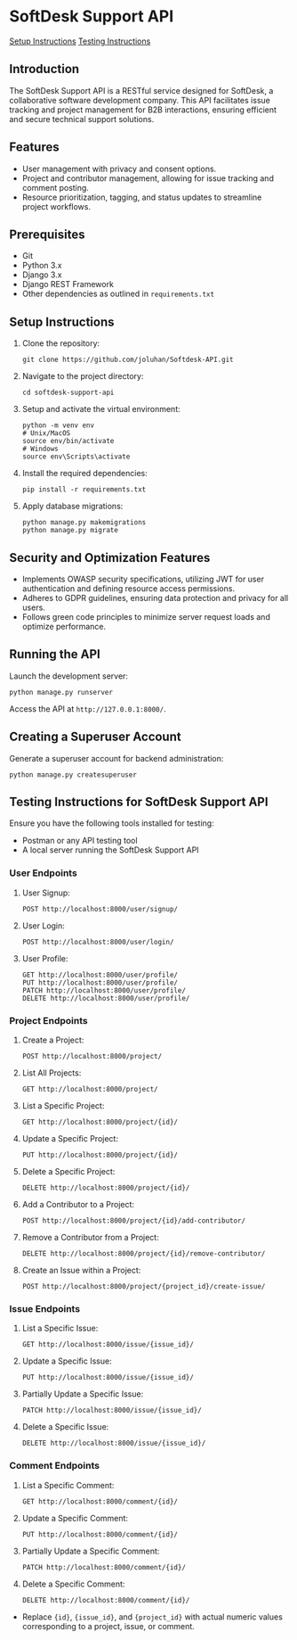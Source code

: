 # SoftDesk Support API

[Setup Instructions](#setup-instructions)
[Testing Instructions](#testing-instructions-for-softdesk-support-api)

## Introduction
The SoftDesk Support API is a RESTful service designed for SoftDesk, a collaborative software development company. This API facilitates issue tracking and project management for B2B interactions, ensuring efficient and secure technical support solutions.

## Features
- User management with privacy and consent options.
- Project and contributor management, allowing for issue tracking and comment posting.
- Resource prioritization, tagging, and status updates to streamline project workflows.

## Prerequisites
- Git
- Python 3.x
- Django 3.x
- Django REST Framework
- Other dependencies as outlined in `requirements.txt`

## Setup Instructions
1. Clone the repository:
   ```
   git clone https://github.com/joluhan/Softdesk-API.git
   ```
2. Navigate to the project directory:
   ```
   cd softdesk-support-api
   ```
3. Setup and activate the virtual environment:
   ```
   python -m venv env
   # Unix/MacOS
   source env/bin/activate
   # Windows
   source env\Scripts\activate
   ```
4. Install the required dependencies:
   ```
   pip install -r requirements.txt
   ```
5. Apply database migrations:
   ```
   python manage.py makemigrations
   python manage.py migrate
   ```

## Security and Optimization Features
- Implements OWASP security specifications, utilizing JWT for user authentication and defining resource access permissions.
- Adheres to GDPR guidelines, ensuring data protection and privacy for all users.
- Follows green code principles to minimize server request loads and optimize performance.

## Running the API
Launch the development server:
```
python manage.py runserver
```
Access the API at `http://127.0.0.1:8000/`.

## Creating a Superuser Account
Generate a superuser account for backend administration:
```
python manage.py createsuperuser
```

## Testing Instructions for SoftDesk Support API

Ensure you have the following tools installed for testing:

- Postman or any API testing tool
- A local server running the SoftDesk Support API

### User Endpoints

1. User Signup:
   ```http
   POST http://localhost:8000/user/signup/
   ```
2. User Login:
   ```http
   POST http://localhost:8000/user/login/
   ```
3. User Profile:
   ```http
   GET http://localhost:8000/user/profile/
   PUT http://localhost:8000/user/profile/
   PATCH http://localhost:8000/user/profile/
   DELETE http://localhost:8000/user/profile/
   ```

### Project Endpoints

1. Create a Project:
   ```http
   POST http://localhost:8000/project/
   ```
2. List All Projects:
   ```http
   GET http://localhost:8000/project/
   ```
3. List a Specific Project:
   ```http
   GET http://localhost:8000/project/{id}/
   ```
4. Update a Specific Project:
   ```http
   PUT http://localhost:8000/project/{id}/
   ```
5. Delete a Specific Project:
   ```http
   DELETE http://localhost:8000/project/{id}/
   ```
6. Add a Contributor to a Project:
   ```http
   POST http://localhost:8000/project/{id}/add-contributor/
   ```
7. Remove a Contributor from a Project:
   ```http
   DELETE http://localhost:8000/project/{id}/remove-contributor/
   ```
8. Create an Issue within a Project:
   ```http
   POST http://localhost:8000/project/{project_id}/create-issue/
   ```

### Issue Endpoints

1. List a Specific Issue:
   ```http
   GET http://localhost:8000/issue/{issue_id}/
   ```
2. Update a Specific Issue:
   ```http
   PUT http://localhost:8000/issue/{issue_id}/
   ```
3. Partially Update a Specific Issue:
   ```http
   PATCH http://localhost:8000/issue/{issue_id}/
   ```
4. Delete a Specific Issue:
   ```http
   DELETE http://localhost:8000/issue/{issue_id}/
   ```

### Comment Endpoints

1. List a Specific Comment:
   ```http
   GET http://localhost:8000/comment/{id}/
   ```
2. Update a Specific Comment:
   ```http
   PUT http://localhost:8000/comment/{id}/
   ```
3. Partially Update a Specific Comment:
   ```http
   PATCH http://localhost:8000/comment/{id}/
   ```
4. Delete a Specific Comment:
   ```http
   DELETE http://localhost:8000/comment/{id}/
   ```

- Replace `{id}`, `{issue_id}`, and `{project_id}` with actual numeric values corresponding to a project, issue, or comment.